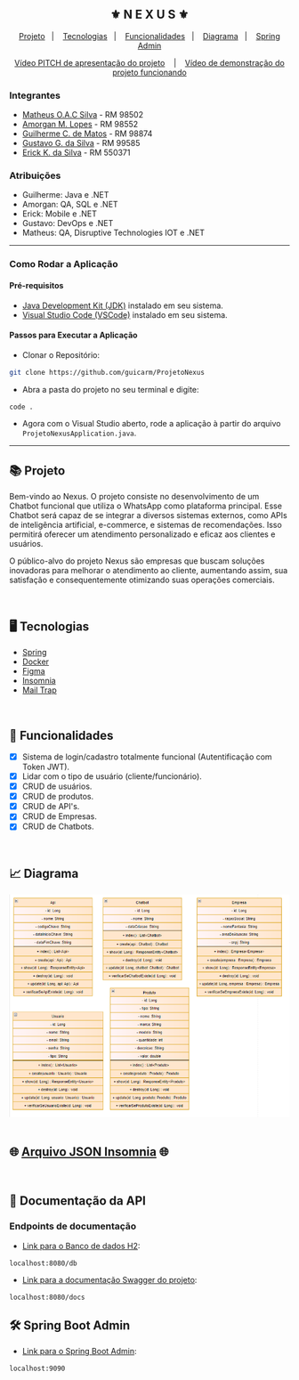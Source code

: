 <div align="center">
    <h2>⚜️ N E X U S ⚜️</h2>
</div>

<p align="center">
    <a href="#-projeto">Projeto</a>&nbsp;&nbsp;&nbsp;|&nbsp;&nbsp;&nbsp;
    <a href="#-tecnologias">Tecnologias</a>&nbsp;&nbsp;&nbsp;|&nbsp;&nbsp;&nbsp;
    <a href="#-funcionalidades">Funcionalidades</a>&nbsp;&nbsp;&nbsp;|&nbsp;&nbsp;&nbsp;
    <a href="#-diagrama">Diagrama</a>&nbsp;&nbsp;&nbsp;|&nbsp;&nbsp;&nbsp;
    <a href="#-%EF%B8%8F-spring-boot-admin">Spring Admin</a>
</p>

<p align="center"> 
    <a href="https://youtu.be/e6-Bkei8G5M?si=_ofCC3A79gf6vVgP">Vídeo PITCH de apresentação do projeto</a> &nbsp;&nbsp;&nbsp;|&nbsp;&nbsp;&nbsp;
    <a href="https://youtu.be/Yy-ZdJacnWA">Vídeo de demonstração do projeto funcionando</a>
</p>

<h3>Integrantes</h3>

- [Matheus O.A.C Silva](https://github.com/mathabes) - RM 98502
- [Amorgan M. Lopes](https://github.com/GanLopes) - RM 98552
- [Guilherme C. de Matos](https://github.com/guicarm) - RM 98874
- [Gustavo G. da Silva](https://github.com/GuGodoi7) - RM 99585
- [Erick K. da Silva](https://github.com/ErickKS) - RM 550371

### Atribuições
- Guilherme: Java e .NET
- Amorgan: QA, SQL e .NET
- Erick: Mobile e .NET
- Gustavo: DevOps e .NET
- Matheus: QA, Disruptive Technologies IOT e .NET

--------------------------------------------------
<h3>Como Rodar a Aplicação </h3>

<h4>Pré-requisitos</h4> 

- [Java Development Kit (JDK)](https://www.oracle.com/java/technologies/downloads/#java11) instalado em seu sistema.
- [Visual Studio Code (VSCode)](https://code.visualstudio.com) instalado em seu sistema.

<h4>Passos para Executar a Aplicação</h4> 

- Clonar o Repositório:
```bash
git clone https://github.com/guicarm/ProjetoNexus
```

- Abra a pasta do projeto no seu terminal e digite:
```bash
code .
```

- Agora com o Visual Studio aberto, rode a aplicação à partir do arquivo ```ProjetoNexusApplication.java```.
--------------------------------------------------

## 📚 Projeto 

<p>Bem-vindo ao Nexus. O projeto consiste no desenvolvimento de um Chatbot funcional que utiliza o WhatsApp como plataforma principal. Esse Chatbot será capaz de se integrar a diversos sistemas externos, como APIs de inteligência artificial, e-commerce, e sistemas de recomendações. Isso permitirá oferecer um atendimento personalizado e eficaz aos clientes e usuários.</p>
<p>O público-alvo do projeto Nexus são empresas que buscam soluções inovadoras para melhorar o atendimento ao cliente, aumentando assim, sua satisfação e consequentemente otimizando suas operações comerciais.</p>

<br/>

## 🖥 Tecnologias

- [Spring](https://spring.io)
- [Docker](https://www.docker.com/)
- [Figma](https://www.figma.com/file/d5rDjubNjdvIn1madq8DZd/Challenge?type=design&node-id=0%3A1&mode=design&t=9i6UZdLvgFCGnHWx-1)
- [Insomnia](https://insomnia.rest/download)
- [Mail Trap](https://mailtrap.io/pt/)

<br/>

## 🧾 Funcionalidades

- [x] Sistema de login/cadastro totalmente funcional (Autentificação com Token JWT).
- [x] Lidar com o tipo de usuário (cliente/funcionário).
- [x] CRUD de usuários.
- [x] CRUD de produtos.
- [x] CRUD de API's.
- [x] CRUD de Empresas.
- [x] CRUD de Chatbots.
      
<br/>

## 📈 Diagrama

<div>
    <img src="./documents/Diagrama de Classes.png" alt="Diagrama de classes" height="400px"/>
</div>

<br/>

## 🌐 [Arquivo JSON Insomnia](./documents/Insomnia_2024-09-15.json) 🌐

<br/>

## 📃 Documentação da API

<h3> Endpoints de documentação </h3>

- [Link para o Banco de dados H2](localhost:8080/db):
```
localhost:8080/db
```

- [Link para a documentação Swagger do projeto](localhost:8080/docs):
```
localhost:8080/docs
```

## 🛠️ Spring Boot Admin

- [Link para o Spring Boot Admin](localhost:9090):
```
localhost:9090
```

